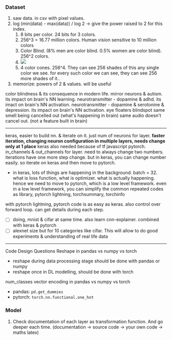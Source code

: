
### Dataset
1. saw data. in csv with pixel values.
2. log (min(data) - max(data)) / log 2 -> give the power raised to 2 for this index.
   1. 8 bits per color. 24 bits for 3 colors.
   2. 256^3 = 16.77 million colors. Human vision sensitive to 10 million colors
   3. Color Blind. (8% men are color blind. 0.5% women are color blind). 256^2 colors. 
   4. ![](https://www.colourblindawareness.org/wp-content/themes/cba/images/slider/types/eye.jpg)
   5. 4 color cones. 256^4. They can see 256 shades of this any single color we see. for every such color we can see, they can see 256 more shades of it..
3. memorize: powers of 2 & values. will be useful


color blindness & its consequence in modern life. 
mirror neurons & autism. its impact on brain's NN learning. 
neurotransmitter - dopamine & adhd. its imact on brain's NN activation.
neurotransmitter - dopamine & serotonine & depression. its impact on brain's NN activation. 
eye floaters
blindspot
same smell being cancelled out (what's happening in brain)
same audio doesn't cancel out. (not a feature built in brain)

----
keras, easier to build nn. & iterate on it. just num of neurons for layer. **faster iteration, changing neuron configuration in multiple layers, needs change only at 1 place**
keras also needed because of tf javascript
pytorch. in_channels & out_channels for layer. need to always change two numbers. iterations have one more step change. but in keras, you can change number easily. 
so iterate on keras and then move to pytorch. 
- in keras, lots of things are happening in the background. batch = 32. what is loss function, what is optimizer. what is actually happening. hence we need to move to pytorch, which is a low level framework.
even in a low level framework, you can simplify the common repeated codes as library, pytorch lightning, torchsummary, torchinfo

with pytorch lightning, pytorch code is as easy as keras. also control over forward loop. can get details during each step. 

- [ ] doing, mnist & cifar at same time. also learn cnn-explainer. combined with keras & pytorch
- [ ] alexnet size but for 10 categories like cifar. This will allow to do good experiments & understanding of real life data
----

Code Design Questions
Reshape in pandas vs numpy vs torch
- reshape during data processing stage should be done with pandas or numpy
- reshape once in DL modelling, should be done with torch
  

num_classes vector encoding in pandas vs numpy vs torch
- pandas: `pd.get_dummies`
- pytorch: `torch.nn.functional.one_hot`

### Model
1. Check documentation of each layer as transformation function. And go deeper each time. (documentation -> source code -> your own code -> maths latex)